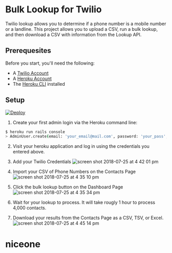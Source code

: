 # Bulk Lookup for Twilio

Twilio lookup allows you to determine if a phone number is a mobile number or a landline. This project allows you to upload a CSV, run a bulk lookup, and then download a CSV with information from the Lookup API.


## Prerequesites
Before you start, you'll need the following:

* A [Twilio Account](https://twilio.com/try-twilio)
* A [Heroku Account](https://signup.heroku.com)
* The [Heroku CLI](https://devcenter.heroku.com/articles/heroku-cli) installed

## Setup
[![Deploy](https://www.herokucdn.com/deploy/button.svg)](https://heroku.com/deploy)

1. Create your first admin login via the Heroku command line:

```bash
$ heroku run rails console
> AdminUser.create(email: 'your_email@mail.com', password: 'your_pass', password_confirmation: 'your_pass')
```

2. Visit your heroku application and log in using the credentials you entered above.

3. Add your Twilio Credentials
![screen shot 2018-07-25 at 4 42 01 pm](https://user-images.githubusercontent.com/1418949/43279993-7b9ddb94-90c4-11e8-9d41-90b9e61b50a6.png)

4. Import your CSV of Phone Numbers on the Contacts Page
![screen shot 2018-07-25 at 4 35 10 pm](https://user-images.githubusercontent.com/1418949/43280074-b9c1f1f8-90c4-11e8-8c58-7632ebb2fd80.png)

5. Click the bulk lookup button on the Dashboard Page
![screen shot 2018-07-25 at 4 35 34 pm](https://user-images.githubusercontent.com/1418949/43280206-0b573e92-90c5-11e8-9150-6b5bbb53bb38.png)

6. Wait for your lookup to process. It will take rougly 1 hour to process 4,000 contacts.

7. Download your results from the Contacts Page as a CSV, TSV, or Excel.
![screen shot 2018-07-25 at 4 45 14 pm](https://user-images.githubusercontent.com/1418949/43280272-365243bc-90c5-11e8-987f-41e79989159c.png)


# niceone
